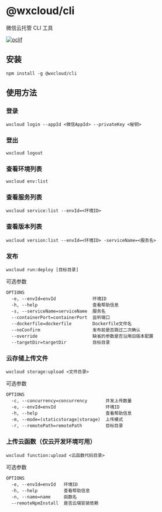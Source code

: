 # @wxcloud/cli

微信云托管 CLI 工具

[![oclif](https://img.shields.io/badge/cli-oclif-brightgreen.svg)](https://oclif.io)

## 安装

```
npm install -g @wxcloud/cli
```

## 使用方法

### 登录

```
wxcloud login --appId <微信AppId> --privateKey <秘钥>
```

### 登出

```
wxcloud logout
```

### 查看环境列表

```
wxcloud env:list
```

### 查看服务列表

```
wxcloud service:list --envId=<环境ID>
```

### 查看版本列表

```
wxcloud version:list --envId=<环境ID> -serviceName=<服务名>
```

### 发布

```
wxcloud run:deploy [目标目录]
```

可选参数
```
OPTIONS
  -e, --envId=envId              环境ID
  -h, --help                     查看帮助信息
  -s, --serviceName=serviceName  服务名
  --containerPort=containerPort  监听端口
  --dockerfile=dockerfile        Dockerfile文件名
  --noConfirm                    发布前是否跳过二次确认
  --override                     缺省的参数是否沿用旧版本配置
  --targetDir=targetDir          目标目录
```

### 云存储上传文件

```
wxcloud storage:upload <文件目录>
```

可选参数
```
OPTIONS
  -c, --concurrency=concurrency       并发上传数量
  -e, --envId=envId                   环境ID
  -h, --help                          查看帮助信息
  -m, --mode=(staticstorage|storage)  上传模式
  -r, --remotePath=remotePath         目标目录
```

### 上传云函数（仅云开发环境可用）

```
wxcloud function:upload <云函数代码目录>
```

可选参数
```
OPTIONS
  -e, --envId=envId   环境ID
  -h, --help          查看帮助信息
  -n, --name=name     函数名
  --remoteNpmInstall  是否云端安装依赖
```
